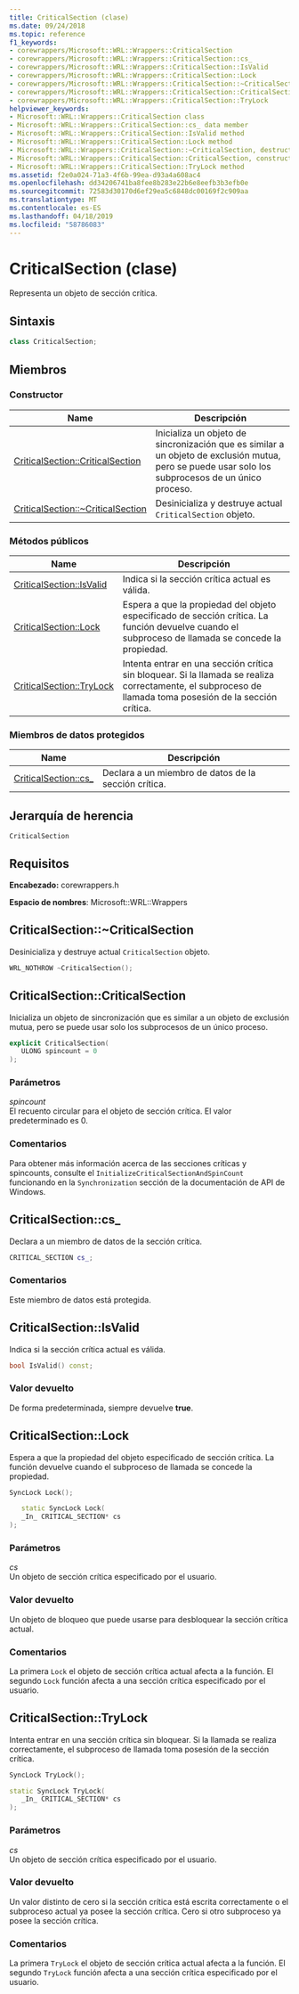 ```yaml
---
title: CriticalSection (clase)
ms.date: 09/24/2018
ms.topic: reference
f1_keywords:
- corewrappers/Microsoft::WRL::Wrappers::CriticalSection
- corewrappers/Microsoft::WRL::Wrappers::CriticalSection::cs_
- corewrappers/Microsoft::WRL::Wrappers::CriticalSection::IsValid
- corewrappers/Microsoft::WRL::Wrappers::CriticalSection::Lock
- corewrappers/Microsoft::WRL::Wrappers::CriticalSection::~CriticalSection
- corewrappers/Microsoft::WRL::Wrappers::CriticalSection::CriticalSection
- corewrappers/Microsoft::WRL::Wrappers::CriticalSection::TryLock
helpviewer_keywords:
- Microsoft::WRL::Wrappers::CriticalSection class
- Microsoft::WRL::Wrappers::CriticalSection::cs_ data member
- Microsoft::WRL::Wrappers::CriticalSection::IsValid method
- Microsoft::WRL::Wrappers::CriticalSection::Lock method
- Microsoft::WRL::Wrappers::CriticalSection::~CriticalSection, destructor
- Microsoft::WRL::Wrappers::CriticalSection::CriticalSection, constructor
- Microsoft::WRL::Wrappers::CriticalSection::TryLock method
ms.assetid: f2e0a024-71a3-4f6b-99ea-d93a4a608ac4
ms.openlocfilehash: dd34206741ba8fee8b283e22b6e8eefb3b3efb0e
ms.sourcegitcommit: 72583d30170d6ef29ea5c6848dc00169f2c909aa
ms.translationtype: MT
ms.contentlocale: es-ES
ms.lasthandoff: 04/18/2019
ms.locfileid: "58786083"
---
```

# <a name="criticalsection-class"></a>CriticalSection (clase)

Representa un objeto de sección crítica.

## <a name="syntax"></a>Sintaxis

```cpp
class CriticalSection;
```

## <a name="members"></a>Miembros

### <a name="constructor"></a>Constructor

Name                                                        | Descripción
----------------------------------------------------------- | --------------------------------------------------------------------------------------------------------------------------------
[CriticalSection::CriticalSection](#criticalsection)        | Inicializa un objeto de sincronización que es similar a un objeto de exclusión mutua, pero se puede usar solo los subprocesos de un único proceso.
[CriticalSection::~CriticalSection](#tilde-criticalsection) | Desinicializa y destruye actual `CriticalSection` objeto.

### <a name="public-methods"></a>Métodos públicos

Name                                 | Descripción
------------------------------------ | ---------------------------------------------------------------------------------------------------------------------------------------------
[CriticalSection::IsValid](#isvalid) | Indica si la sección crítica actual es válida.
[CriticalSection::Lock](#lock)       | Espera a que la propiedad del objeto especificado de sección crítica. La función devuelve cuando el subproceso de llamada se concede la propiedad.
[CriticalSection::TryLock](#trylock) | Intenta entrar en una sección crítica sin bloquear. Si la llamada se realiza correctamente, el subproceso de llamada toma posesión de la sección crítica.

### <a name="protected-data-members"></a>Miembros de datos protegidos

Name                        | Descripción
--------------------------- | ----------------------------------------
[CriticalSection::cs_](#cs) | Declara a un miembro de datos de la sección crítica.

## <a name="inheritance-hierarchy"></a>Jerarquía de herencia

`CriticalSection`

## <a name="requirements"></a>Requisitos

**Encabezado:** corewrappers.h

**Espacio de nombres**: Microsoft::WRL::Wrappers

## <a name="tilde-criticalsection"></a>CriticalSection::~CriticalSection

Desinicializa y destruye actual `CriticalSection` objeto.

```cpp
WRL_NOTHROW ~CriticalSection();
```

## <a name="criticalsection"></a>CriticalSection::CriticalSection

Inicializa un objeto de sincronización que es similar a un objeto de exclusión mutua, pero se puede usar solo los subprocesos de un único proceso.

```cpp
explicit CriticalSection(
   ULONG spincount = 0
);
```

### <a name="parameters"></a>Parámetros

*spincount*<br/>
El recuento circular para el objeto de sección crítica. El valor predeterminado es 0.

### <a name="remarks"></a>Comentarios

Para obtener más información acerca de las secciones críticas y spincounts, consulte el `InitializeCriticalSectionAndSpinCount` funcionando en la `Synchronization` sección de la documentación de API de Windows.

## <a name="cs"></a>CriticalSection::cs_

Declara a un miembro de datos de la sección crítica.

```cpp
CRITICAL_SECTION cs_;
```

### <a name="remarks"></a>Comentarios

Este miembro de datos está protegida.

## <a name="isvalid"></a>CriticalSection::IsValid

Indica si la sección crítica actual es válida.

```cpp
bool IsValid() const;
```

### <a name="return-value"></a>Valor devuelto

De forma predeterminada, siempre devuelve **true**.

## <a name="lock"></a>CriticalSection::Lock

Espera a que la propiedad del objeto especificado de sección crítica. La función devuelve cuando el subproceso de llamada se concede la propiedad.

```cpp
SyncLock Lock();

   static SyncLock Lock(
   _In_ CRITICAL_SECTION* cs
);
```

### <a name="parameters"></a>Parámetros

*cs*<br/>
Un objeto de sección crítica especificado por el usuario.

### <a name="return-value"></a>Valor devuelto

Un objeto de bloqueo que puede usarse para desbloquear la sección crítica actual.

### <a name="remarks"></a>Comentarios

La primera `Lock` el objeto de sección crítica actual afecta a la función. El segundo `Lock` función afecta a una sección crítica especificado por el usuario.

## <a name="trylock"></a>CriticalSection::TryLock

Intenta entrar en una sección crítica sin bloquear. Si la llamada se realiza correctamente, el subproceso de llamada toma posesión de la sección crítica.

```cpp
SyncLock TryLock();

static SyncLock TryLock(
   _In_ CRITICAL_SECTION* cs
);
```

### <a name="parameters"></a>Parámetros

*cs*<br/>
Un objeto de sección crítica especificado por el usuario.

### <a name="return-value"></a>Valor devuelto

Un valor distinto de cero si la sección crítica está escrita correctamente o el subproceso actual ya posee la sección crítica. Cero si otro subproceso ya posee la sección crítica.

### <a name="remarks"></a>Comentarios

La primera `TryLock` el objeto de sección crítica actual afecta a la función. El segundo `TryLock` función afecta a una sección crítica especificado por el usuario.
